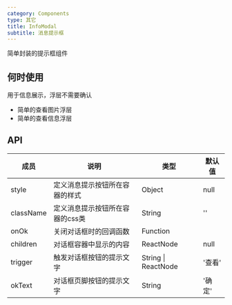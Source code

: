```yaml
---
category: Components
type: 其它
title: InfoModal
subtitle: 消息提示框
---
```


简单封装的提示框组件

## 何时使用

用于信息展示，浮层不需要确认

- 简单的查看图片浮层
- 简单的查看信息浮层

## API

| 成员        | 说明           | 类型               | 默认值       |
|-------------|----------------|--------------------|--------------|
| style  | 定义消息提示按钮所在容器的样式 | Object | null |
| className | 定义消息提示按钮所在容器的css类   | String | '' |
| onOk | 关闭对话框时的回调函数 | Function | |
| children  | 对话框容器中显示的内容 | ReactNode | null |
| trigger | 触发对话框按钮的提示文字  | String \| ReactNode | '查看' |
| okText | 对话框页脚按钮的提示文字| String | '确 定' |
